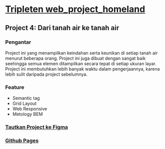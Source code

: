 # [Tripleten web_project_homeland](https://github.com/Syahdaaulia/web_project_homeland.git)
## Project 4: Dari tanah air ke tanah air

### Pengantar
Project ini yang menampilkan keindahan serta keunikan di setiap tanah air menurut beberapa orang. Project ini juga dibuat dengan sangat baik seehingga semua elemen ditampilkan secara tepat di setiap ukuran layar. Project ini membutuhkan lebih banyak waktu dalam pengerjaannya, karena lebih sulit daripada project sebelumnya.

### Feature
* Semantic tag
* Grid Layout
* Web Responsive
* Metology BEM

### [Tautkan Project ke Figma](https://www.figma.com/file/t48BkKKEhP7K0mP5Vmr26O/Web_Brief_Sprint_4_ID-%7C-Dari-Tanah-Air-ke-Tanah-Air-%7C-desktop-%2B-mobile?type=design&node-id=0-1&mode=design&t=NQMOk1ze6uMEqOlA-0)

### [Github Pages](https://syahdaaulia.github.io/web_project_homeland/)